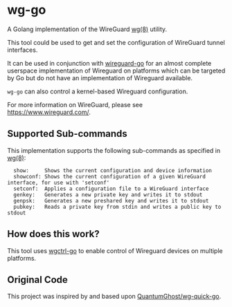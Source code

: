 # wg-go

A Golang implementation of the WireGuard [wg(8)](https://git.zx2c4.com/wireguard-tools/about/src/man/wg.8) utility.

This tool could be used to get and set the configuration of WireGuard tunnel interfaces.

It can be used in conjunction with [wireguard-go](https://git.zx2c4.com/wireguard-go/about/) for an almost complete userspace implementation of Wireguard on platforms which can be targeted by Go but do not have an implementation of Wireguard available.

`wg-go` can also control a kernel-based Wireguard configuration.

For more information on WireGuard, please see https://www.wireguard.com/.

## Supported Sub-commands

This implementation supports the following sub-commands as specified in [wg(8)](https://git.zx2c4.com/wireguard-tools/about/src/man/wg.8):
```
  show:     Shows the current configuration and device information
  showconf: Shows the current configuration of a given WireGuard interface, for use with 'setconf'
  setconf:  Applies a configuration file to a WireGuard interface
  genkey:   Generates a new private key and writes it to stdout
  genpsk:   Generates a new preshared key and writes it to stdout
  pubkey:   Reads a private key from stdin and writes a public key to stdout
```

## How does this work?

This tool uses [wgctrl-go](https://github.com/WireGuard/wgctrl-go/) to enable control of Wireguard devices on multiple platforms.

## Original Code

This project was inspired by and based upon [QuantumGhost/wg-quick-go](https://github.com/QuantumGhost/wg-quick-go).
